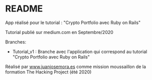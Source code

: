 # README

App réalisé pour le tutorial : "Crypto Portfolio avec Ruby on Rails"

Tutorial publié sur medium.com en Septembre/2020

Branches:

* Tutorial_v1 : Branche avec l'application qui correspond au tutorial "Crypto Portfolio avec Ruby on Rails"


Réalisé par www.juanjosemora.es comme mission moussaillon de la formation The Hacking Project (été 2020)

